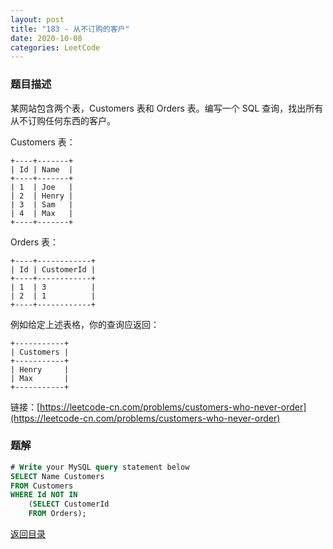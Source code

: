 ```yaml
---
layout: post
title: "183 - 从不订购的客户"
date: 2020-10-08
categories: LeetCode
---
```



### **题目描述**
某网站包含两个表，Customers 表和 Orders 表。编写一个 SQL 查询，找出所有从不订购任何东西的客户。

Customers 表：
```
+----+-------+
| Id | Name  |
+----+-------+
| 1  | Joe   |
| 2  | Henry |
| 3  | Sam   |
| 4  | Max   |
+----+-------+
```
Orders 表：
```
+----+------------+
| Id | CustomerId |
+----+------------+
| 1  | 3          |
| 2  | 1          |
+----+------------+
```
例如给定上述表格，你的查询应返回：
```
+-----------+
| Customers |
+-----------+
| Henry     |
| Max       |
+-----------+
```

链接：[https://leetcode-cn.com/problems/customers-who-never-order](https://leetcode-cn.com/problems/customers-who-never-order)


### **题解**
``` sql
# Write your MySQL query statement below
SELECT Name Customers
FROM Customers
WHERE Id NOT IN
    (SELECT CustomerId
    FROM Orders);
```


[返回目录](https://maxwell-blog.cn/leetcode/2020/10/08/leetcode.html)